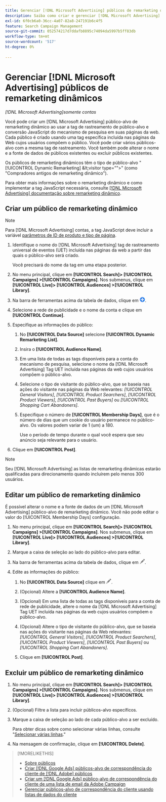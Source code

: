```yaml
---
title: Gerenciar [!DNL Microsoft Advertising] públicos de remarketing dinâmicos
description: Saiba como criar e gerenciar [!DNL Microsoft Advertising] públicos de remarketing dinâmicos.
exl-id: 6f0cb6a0-36cc-4a07-82a8-247191b6c4f5
feature: Search Campaign Management
source-git-commit: 052574217d7ddafb8895c74094da5997b5ff83db
workflow-type: tm+mt
source-wordcount: '517'
ht-degree: 0%

---
```


# Gerenciar [!DNL Microsoft Advertising] públicos de remarketing dinâmicos

*[!DNL Microsoft Advertising]somente contas*

Você pode criar um [!DNL Microsoft Advertising] público-alvo de remarketing dinâmico ao usar a tag de rastreamento de público-alvo e conversão JavaScript do mecanismo de pesquisa em suas páginas da web. Cada público é criado usando uma tag específica incluída nas páginas da Web cujos usuários compõem o público. Você pode criar vários públicos-alvo com a mesma tag de rastreamento. Você também pode alterar o nome e a fonte de dados de públicos existentes ou excluir públicos existentes.

Os públicos de remarketing dinâmicos têm o tipo de público-alvo &quot;[!UICONTROL Dynamic Remarketing] \&lt;visitor type=&quot;&quot;>&quot; (como &quot;Compradores antigos de remarketing dinâmico&quot;).

Para obter mais informações sobre o remarketing dinâmico e como implementar a tag JavaScript necessária, consulte [[!DNL Microsoft Advertising] documentação sobre remarketing dinâmico](https://help.ads.microsoft.com/#apex/ads/en/56910).

## Criar um público de remarketing dinâmico

>[!NOTE]
>
>Para [!DNL Microsoft Advertising] contas, a tag JavaScript deve incluir a variável [parâmetros de ID de produto e tipo de página](https://help.ads.microsoft.com/#apex/ads/en/56910/1/#exp85).

1. Identifique o nome do [!DNL Microsoft Advertising] tag de rastreamento universal de eventos (UET) incluída nas páginas da web a partir das quais o público-alvo será criado.

   Você precisará do nome da tag em uma etapa posterior.

1. No menu principal, clique em **[!UICONTROL Search]> [!UICONTROL Campaigns] >[!UICONTROL Campaigns]**. Nos submenus, clique em **[!UICONTROL Live]> [!UICONTROL Audiences] >[!UICONTROL Library]**.

1. Na barra de ferramentas acima da tabela de dados, clique em ![Criar](/help/search-social-commerce/assets/add.png "Criar").

1. Selecione a rede de publicidade e o nome da conta e clique em **[!UICONTROL Continue]**.

1. Especifique as informações do público:

   1. No **[!UICONTROL Data Source]** selecione **[!UICONTROL Dynamic Remarketing List]**.

   1. Insira o **[!UICONTROL Audience Name]**.

   1. Em uma lista de todas as tags disponíveis para a conta do mecanismo de pesquisa, selecione o nome da [!DNL Microsoft Advertising] Tag UET incluída nas páginas da web cujos usuários compõem o público-alvo.

   1. Selecione o tipo de visitante do público-alvo, que se baseia nas ações do visitante nas páginas da Web relevantes: *[!UICONTROL General Visitors]*, *[!UICONTROL Product Searchers]*, *[!UICONTROL Product Viewers]*, *[!UICONTROL Past Buyers]* ou *[!UICONTROL Shopping Cart Abandoners]*.

   1. Especifique o número de **[!UICONTROL Membership Days]**, que é o número de dias que um cookie do usuário permanece no público-alvo. Os valores podem variar de 1 (um) a 180.

      Use o período de tempo durante o qual você espera que seu anúncio seja relevante para o usuário.

1. Clique em **[!UICONTROL Post]**.

>[!NOTE]
>
>Seu [!DNL Microsoft Advertising] as listas de remarketing dinâmicas estarão qualificadas para direcionamento quando incluírem pelo menos 300 usuários.

## Editar um público de remarketing dinâmico

É possível alterar o nome e a fonte de dados de um [!DNL Microsoft Advertising] público-alvo de remarketing dinâmico. Você não pode editar o valor do [!UICONTROL Membership Days] configuração.

1. No menu principal, clique em **[!UICONTROL Search]> [!UICONTROL Campaigns] >[!UICONTROL Campaigns]**. Nos submenus, clique em **[!UICONTROL Live]> [!UICONTROL Audiences] >[!UICONTROL Library]**.

1. Marque a caixa de seleção ao lado do público-alvo para editar.

1. Na barra de ferramentas acima da tabela de dados, clique em ![Editar](/help/search-social-commerce/assets/edit.png "Editar").

1. Edite as informações do público:

   1. No **[!UICONTROL Data Source]** clique em ![Editar](/help/search-social-commerce/assets/edit.png "Editar").

   1. (Opcional) Altere a **[!UICONTROL Audience Name]**.

   1. (Opcional) Em uma lista de todas as tags disponíveis para a conta de rede de publicidade, altere o nome da [!DNL Microsoft Advertising] Tag UET incluída nas páginas da web cujos usuários compõem o público-alvo.

   1. (Opcional) Altere o tipo de visitante do público-alvo, que se baseia nas ações do visitante nas páginas da Web relevantes: *[!UICONTROL General Visitors]*, *[!UICONTROL Product Searchers]*, *[!UICONTROL Product Viewers]*, *[!UICONTROL Past Buyers]* ou *[!UICONTROL Shopping Cart Abandoners]*.

   1. Clique em **[!UICONTROL Post]**.

## Excluir um público de remarketing dinâmico

1. No menu principal, clique em **[!UICONTROL Search]> [!UICONTROL Campaigns] >[!UICONTROL Campaigns]**. Nos submenus, clique em **[!UICONTROL Live]> [!UICONTROL Audiences] >[!UICONTROL Library]**.

1. (Opcional) Filtre a lista para incluir públicos-alvo específicos.

1. Marque a caixa de seleção ao lado de cada público-alvo a ser excluído.

   Para obter dicas sobre como selecionar várias linhas, consulte &quot;[Selecionar várias linhas](/help/search-social-commerce/common-tasks/navigation-editing-selection/multiple-rows-select.md).&quot;

1. Na mensagem de confirmação, clique em **[!UICONTROL Delete]**.

>[!MORELIKETHIS]
>
>* [Sobre públicos](audience-about.md)
>* [Criar [!DNL Google Ads] públicos-alvo de correspondência do cliente de [!DNL Adobe] públicos](google-audience-from-adobe-audience.md)
>* [Criar um [!DNL Google Ads] público-alvo de correspondência do cliente de uma lista de email da Adobe Campaign](google-audience-from-campaign-email-list.md)
>* [Gerenciar públicos-alvo de correspondência do cliente usando listas de dados do cliente](audience-from-customer-data-list.md)
